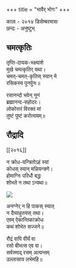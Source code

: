 +++
title = "भावैर् भोगः"
+++

कालः \- २०१४ डिसेम्बरमासः  
छन्दः \- अनुष्टुभ्

## चमत्कृतिः

तृप्ति-दायक-भक्ष्याशे  
मुखे चमत्कृतिर् यथा।  
चमत्-चमत्-कृतिस् स्यान् मे  
रसिकस्य पुनर्पुनः॥

रसानन्दो भवेन् नूनं  
ब्रह्मानन्द-सहोदरः।  
लोकोत्तरं विरक्तं मां  
तुष्टं पुष्टं करोत्ययम्॥

## रौद्रादि
[[२०१६]]

न क्रोध-यन्त्रितोऽहं स्यां  
कोधस् स्यान् मन्नियन्त्रणे।  
होमाग्निः परिधौ बद्धः  
शोभते न तथा ऽन्यथा॥

[![](http://i.imgur.com/P2bGwZw.jpg)](http://i.imgur.com/P2bGwZw.jpg)

अनग्नेर् न हि पाकस् स्यात्  
न दैव्याहुतयस् तथा।  
एवम् ऐकान्तिकाक्रोधः  
कथं शोभेत सज्जने॥

रौद्रं वापि वीर्यं वा  
रसो बीभत्स एव वा।  
सर्वस्माद् रसम् अत्यन्तम्  
उल्लासाय लभेमहि॥

